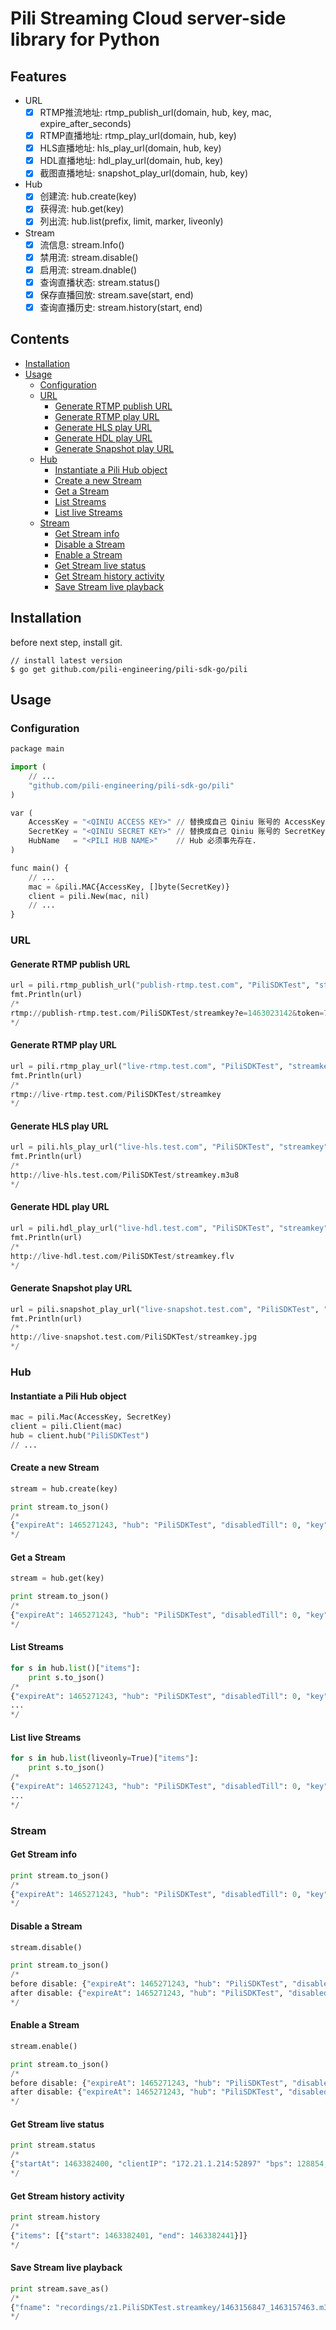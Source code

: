 # Pili Streaming Cloud server-side library for Python

## Features

- URL
    - [x] RTMP推流地址: rtmp_publish_url(domain, hub, key, mac, expire_after_seconds)
    - [x] RTMP直播地址: rtmp_play_url(domain, hub, key)
    - [x] HLS直播地址: hls_play_url(domain, hub, key)
    - [x] HDL直播地址: hdl_play_url(domain, hub, key)
    - [x] 截图直播地址: snapshot_play_url(domain, hub, key)
- Hub
    - [x] 创建流: hub.create(key)
    - [x] 获得流: hub.get(key)
    - [x] 列出流: hub.list(prefix, limit, marker, liveonly)
- Stream
    - [x] 流信息: stream.Info()
    - [x] 禁用流: stream.disable()
    - [x] 启用流: stream.dnable()
    - [x] 查询直播状态: stream.status()
    - [x] 保存直播回放: stream.save(start, end)
    - [x] 查询直播历史: stream.history(start, end)

## Contents

- [Installation](#installation)
- [Usage](#usage)
    - [Configuration](#configuration)
    - [URL](#url)
        - [Generate RTMP publish URL](#generate-rtmp-publish-url)
        - [Generate RTMP play URL](#generate-rtmp-play-url)
        - [Generate HLS play URL](#generate-hls-play-url)
        - [Generate HDL play URL](#generate-hdl-play-url)
        - [Generate Snapshot play URL](#generate-snapshot-play-url)
    - [Hub](#hub)
        - [Instantiate a Pili Hub object](#instantiate-a-pili-hub-object)
        - [Create a new Stream](#create-a-new-stream)
        - [Get a Stream](#get-a-stream)
        - [List Streams](#list-streams)
        - [List live Streams](#list-live-streams)
    - [Stream](#stream)
        - [Get Stream info](#get-stream-info)
        - [Disable a Stream](#disable-a-stream)
        - [Enable a Stream](#enable-a-stream)
        - [Get Stream live status](#get-stream-live-status)
        - [Get Stream history activity](#get-stream-history-activity)
        - [Save Stream live playback](#save-stream-live-playback)

## Installation

before next step, install git.

```
// install latest version
$ go get github.com/pili-engineering/pili-sdk-go/pili
```

## Usage

### Configuration

```python
package main

import (
    // ...
    "github.com/pili-engineering/pili-sdk-go/pili"
)

var (
    AccessKey = "<QINIU ACCESS KEY>" // 替换成自己 Qiniu 账号的 AccessKey.
    SecretKey = "<QINIU SECRET KEY>" // 替换成自己 Qiniu 账号的 SecretKey.
    HubName   = "<PILI HUB NAME>"    // Hub 必须事先存在.
)

func main() {
    // ...
    mac = &pili.MAC{AccessKey, []byte(SecretKey)}
    client = pili.New(mac, nil)
    // ...
}
```

### URL

#### Generate RTMP publish URL

```python
url = pili.rtmp_publish_url("publish-rtmp.test.com", "PiliSDKTest", "streamkey", mac, 60)
fmt.Println(url)
/*
rtmp://publish-rtmp.test.com/PiliSDKTest/streamkey?e=1463023142&token=7O7hf7Ld1RrC_fpZdFvU8aCgOPuhw2K4eapYOdII:-5IVlpFNNGJHwv-2qKwVIakC0ME=
*/
```

#### Generate RTMP play URL

```python
url = pili.rtmp_play_url("live-rtmp.test.com", "PiliSDKTest", "streamkey")
fmt.Println(url)
/*
rtmp://live-rtmp.test.com/PiliSDKTest/streamkey
*/
```

#### Generate HLS play URL

```python
url = pili.hls_play_url("live-hls.test.com", "PiliSDKTest", "streamkey")
fmt.Println(url)
/*
http://live-hls.test.com/PiliSDKTest/streamkey.m3u8
*/
```

#### Generate HDL play URL

```python
url = pili.hdl_play_url("live-hdl.test.com", "PiliSDKTest", "streamkey")
fmt.Println(url)
/*
http://live-hdl.test.com/PiliSDKTest/streamkey.flv
*/
```

#### Generate Snapshot play URL

```python
url = pili.snapshot_play_url("live-snapshot.test.com", "PiliSDKTest", "streamkey")
fmt.Println(url)
/*
http://live-snapshot.test.com/PiliSDKTest/streamkey.jpg
*/
```

### Hub

#### Instantiate a Pili Hub object

```python
mac = pili.Mac(AccessKey, SecretKey)
client = pili.Client(mac)
hub = client.hub("PiliSDKTest")
// ...
```

#### Create a new Stream

```python
stream = hub.create(key)

print stream.to_json()
/*
{"expireAt": 1465271243, "hub": "PiliSDKTest", "disabledTill": 0, "key": "streamKey", "updatedAt": 1463975243, "createdAt": 1463975243}
*/
```

#### Get a Stream

```python
stream = hub.get(key)

print stream.to_json()
/*
{"expireAt": 1465271243, "hub": "PiliSDKTest", "disabledTill": 0, "key": "streamKey", "updatedAt": 1463975243, "createdAt": 1463975243}
*/
```

#### List Streams

```python
for s in hub.list()["items"]:
    print s.to_json()
/*
{"expireAt": 1465271243, "hub": "PiliSDKTest", "disabledTill": 0, "key": "streamKey", "updatedAt": 1463975243, "createdAt": 1463975243}
...
*/
```

#### List live Streams

```python
for s in hub.list(liveonly=True)["items"]:
    print s.to_json()
/*
{"expireAt": 1465271243, "hub": "PiliSDKTest", "disabledTill": 0, "key": "streamKey", "updatedAt": 1463975243, "createdAt": 1463975243}
...
*/
```

### Stream

#### Get Stream info

```python
print stream.to_json()
/*
{"expireAt": 1465271243, "hub": "PiliSDKTest", "disabledTill": 0, "key": "streamKey", "updatedAt": 1463975243, "createdAt": 1463975243}
*/
```

#### Disable a Stream

```python
stream.disable()

print stream.to_json()
/*
before disable: {"expireAt": 1465271243, "hub": "PiliSDKTest", "disabledTill": 0, "key": "streamKey", "updatedAt": 1463975243, "createdAt": 1463975243}
after disable: {"expireAt": 1465271243, "hub": "PiliSDKTest", "disabledTill": -1, "key": "streamKey", "updatedAt": 1463975243, "createdAt": 1463975243}
*/
```

#### Enable a Stream

```python
stream.enable()

print stream.to_json()
/*
before disable: {"expireAt": 1465271243, "hub": "PiliSDKTest", "disabledTill": -1, "key": "streamKey", "updatedAt": 1463975243, "createdAt": 1463975243}
after disable: {"expireAt": 1465271243, "hub": "PiliSDKTest", "disabledTill": 0, "key": "streamKey", "updatedAt": 1463975243, "createdAt": 1463975243}
*/
```

#### Get Stream live status

```python
print stream.status
/*
{"startAt": 1463382400, "clientIP": "172.21.1.214:52897" "bps": 128854, "fps": {"audio": 38, "video": 23, "data": 0}}
*/
```

#### Get Stream history activity

```python
print stream.history
/*
{"items": [{"start": 1463382401, "end": 1463382441}]}
*/
```

#### Save Stream live playback

```python
print stream.save_as()
/*
{"fname": "recordings/z1.PiliSDKTest.streamkey/1463156847_1463157463.m3u8"}
*/
```